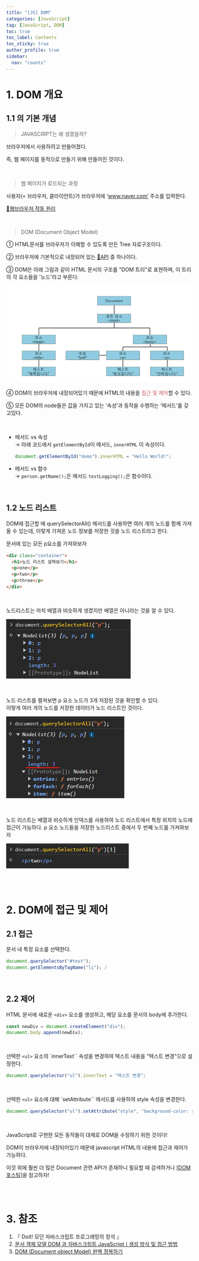 ```yaml
---
title: "[JS] DOM"
categories: [JavaScript]
tag: [JavaScript, DOM]
toc: true
toc_label: Contents
toc_sticky: true
author_profile: true
sidebar:
  nav: "counts"
---
```


# 1. DOM 개요

## 1.1 의 기본 개념

> JAVASCIRPT는 왜 생겼을까?

브라우저에서 사용하려고 만들어졌다.

즉, 웹 페이지를 동적으로 만들기 위해 만들어진 것이다.

<br>

> 웹 페이지가 로드되는 과정

사용자(= 브라우저, 클라이언트)가 브라우저에 ‘www.naver.com’ 주소를 입력한다.

[🔖웹브라우저 작동 원리](https://velog.io/@sieunpark/Network-%EC%9B%B9%EB%B8%8C%EB%9D%BC%EC%9A%B0%EC%A0%80-%EC%9E%91%EB%8F%99-%EC%9B%90%EB%A6%AC)

<br>

> DOM (Document Object Model)

① HTML문서를 브라우저가 이해할 수 있도록 만든 Tree 자료구조이다.

② 브라우저에 기본적으로 내장되어 있는 [🔖API](https://velog.io/@sieunpark/OS-API%EC%99%80-REST-API) 중 하나이다.

③ DOM은 아래 그림과 같이 HTML 문서의 구조를 "DOM 트리"로 표현하며, 이 트리의 각 요소들을 '노드'라고 부른다.

![](/assets/images/2024/2024-01-04-20-20-55.png)

④ DOM이 브라우저에 내장되어있기 때문에 HTML의 내용을 <span style="color:indianred">접근 및 제어</span>할 수 있다.

⑤ 모든 DOM의 node들은 값을 가지고 있는 ‘속성’과 동작을 수행하는 ‘메서드'를 갖고있다.

<br>

- 메서드 vs 속성<br>
  → 아래 코드에서 `getElementById`이 메서드, `innerHTML` 이 속성이다.

  ```js
  document.getElementById("demo").innerHTML = "Hello World!";
  ```

- 메서드 vs 함수<br>
  → `person.getName();`은 메서드 `testLogging();`은 함수이다.

<br>

## 1.2 노드 리스트

DOM에 접근할 때 querySelectorAll() 메서드를 사용하면 여러 개의 노드를 함께 가져올 수 있는데, 이렇게 가져온 노드 정보를 저장한 것을 노드 리스트라고 한다.

문서에 있는 모든 p요소를 가져와보자

```html
<div class="container">
  <h1>노드 리스트 살펴보기</h1>
  <p>one</p>
  <p>two</p>
  <p>three</p>
</div>
```

<br>

노드리스트는 마치 배열과 비슷하게 생겼지만 배열은 아니라는 것을 알 수 있다.

![](/assets/images/2024/2024-01-08-17-34-48.png)

<br>

노드 리스트를 펼쳐보면 p 요소 노드가 3개 저장된 것을 확인할 수 있다.<br>
이렇게 여러 개의 노드를 저장한 데이터가 노드 리스트인 것이다.

![](/assets/images/2024/2024-01-08-17-37-08.png)

<br>

노드 리스트는 배열과 비슷하게 인덱스를 사용하여 노드 리스트에서 특정 위치의 노드에 접근이 가능하다. p 요소 노드들을 저장한 노드리스트 중에서 두 번째 노드를 가져와보자

![](/assets/images/2024/2024-01-08-17-38-50.png)

<br><br>

# 2. DOM에 접근 및 제어

## 2.1 접근

문서 내 특정 요소를 선택한다.

```js
document.querySelector("#test");
document.getElementsByTagName("li"); /
```

<br>

## 2.2 제어

HTML 문서에 새로운 `<div>` 요소를 생성하고, 해당 요소를 문서의 body에 추가한다.

```js
const newDiv = document.createElement("div");
document.body.append(newDiv);
```

<br>

선택한 `<ul>` 요소의 `innerText`` 속성을 변경하여 텍스트 내용을 "텍스트 변경"으로 설정한다.

```js
document.querySelector("ul").innerText = "텍스트 변경";
```

<br>

선택한 `<ul>` 요소에 대해 `setAttribute`` 메서드를 사용하여 style 속성을 변경한다.

```js
document.querySelector("ul").setAttribute("style", "background-color: red");
```

<br>

JavaScript로 구현한 모든 동작들이 대체로 DOM을 수정하기 위한 것이다!

DOM이 브라우저에 내장되어있기 때문에 javascript HTML의 내용에 접근과 제어가 가능하다.

이것 외에 훨씬 더 많은 Document 관련 API가 존재하니 필요할 때 검색하거나 [[DOM 포스팅]](https://mynamesieun.github.io/javascript/DOM/)을 참고하자!

<br><br>

# 3. 참조

1. 『 Doit! 모던 자바스크립트 프로그래밍의 정석 』
2. [문서 객체 모델 DOM 과 자바스크립트 JavaScriptㅣ생성 방식 및 접근 방법](https://www.codestates.com/blog/content/dom-javascript)
3. [DOM (Document object Model) 완벽 정복하기](https://geniee.tistory.com/32#google_vignette)
